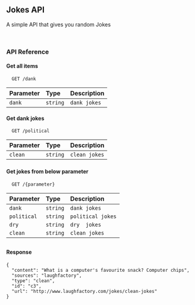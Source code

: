 
## Jokes API

 A simple API that gives you random Jokes 

<br>

### API Reference

#### Get all items

```http
  GET /dank
```

| Parameter | Type     | Description                |
| :-------- | :------- | :------------------------- |
| `dank` | `string` | `dank jokes`| 

#### Get dank jokes

```http
  GET /political
```

| Parameter | Type     | Description                       |
| :-------- | :------- | :-------------------------------- |
| `clean`      | `string` | `clean jokes` |


###

#### Get jokes from below parameter 

```http
  GET /{parameter}
```

| Parameter | Type     | Description                       |
| :-------- | :------- | :-------------------------------- |
| `dank`      | `string` | `dank jokes` |
| `political`      | `string` | `political jokes` |
| `dry `      | `string` | `dry  jokes` |
| `clean`      | `string` | `clean jokes` |



##
#### Response
```
{
  "content": "What is a computer's favourite snack? Computer chips",
  "sources": "laughfactory",
  "type": "clean",
  "id": "c3",
  "url": "http://www.laughfactory.com/jokes/clean-jokes"
}
```